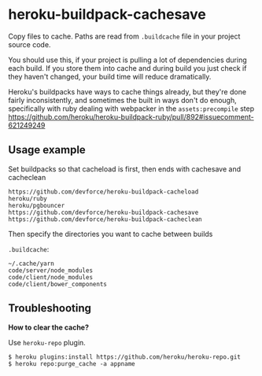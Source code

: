 # heroku-buildpack-cachesave

Copy files to cache. Paths are read from `.buildcache` file in your project source code.

You should use this, if your project is pulling a lot of dependencies during
each build. If you store them into cache and during build you just check if
they haven't changed, your build time will reduce dramatically.

Heroku's buildpacks have ways to cache things already, but they're done fairly
inconsistently, and sometimes the built in ways don't do enough, specifically
with ruby dealing with webpacker in the `assets:precompile` step
https://github.com/heroku/heroku-buildpack-ruby/pull/892#issuecomment-621249249

## Usage example

Set buildpacks so that cacheload is first, then ends with cachesave and cacheclean

```
https://github.com/devforce/heroku-buildpack-cacheload
heroku/ruby
heroku/pgbouncer
https://github.com/devforce/heroku-buildpack-cachesave
https://github.com/devforce/heroku-buildpack-cacheclean
```

Then specify the directories you want to cache between builds

`.buildcache`:

```
~/.cache/yarn
code/server/node_modules
code/client/node_modules
code/client/bower_components
```

## Troubleshooting

**How to clear the cache?**

Use `heroku-repo` plugin.

```
$ heroku plugins:install https://github.com/heroku/heroku-repo.git
$ heroku repo:purge_cache -a appname
```
